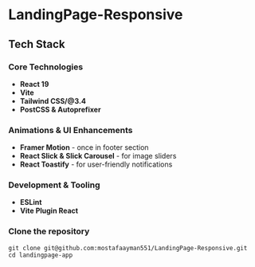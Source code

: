﻿# LandingPage-Responsive

## Tech Stack

### Core Technologies
-  **React 19**
-  **Vite**
-  **Tailwind CSS/@3.4**
-  **PostCSS & Autoprefixer**

### Animations & UI Enhancements
- **Framer Motion** - once in footer section
- **React Slick & Slick Carousel** - for image sliders
- **React Toastify** - for user-friendly notifications

### Development & Tooling
- **ESLint**
- **Vite Plugin React**

### Clone the repository
``````
git clone git@github.com:mostafaayman551/LandingPage-Responsive.git
cd landingpage-app

